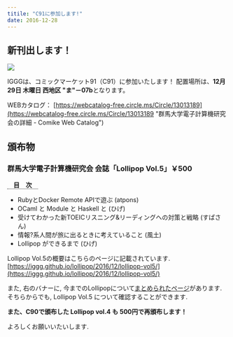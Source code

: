 ```yaml
---
titile: "C91に参加します!"
date: 2016-12-28
---
```


## 新刊出します！

[![](https://www.iggg.org/wp-content/uploads/2016/12/lollipop_vol5_ad-208x300.jpg)](https://www.iggg.org/wp-content/uploads/2016/12/lollipop_vol5_ad.jpg)

IGGGは、コミックマーケット91（C91）に参加いたします！
配置場所は、**12月29日 木曜日 西地区 "ま"－07b**となります。

WEBカタログ：
[https://webcatalog-free.circle.ms/Circle/13013189](https://webcatalog-free.circle.ms/Circle/13013189 "群馬大学電子計算機研究会の詳細 - Comike Web Catalog")

## 頒布物

### 群馬大学電子計算機研究会 会誌「Lollipop Vol.5」￥500

<span style="border-bottom: dotted 1px; font-weight: bold; margin: 0px 0px 5px 0px;">　目　次　</span>

* RubyとDocker Remote APIで遊ぶ (atpons)
* OCaml と Module と Haskell と (ひげ)
* 受けてわかった新TOEICリスニング&リーディングへの対策と戦略 (すぱさん)
* 情報?系人間が旅に出るときに考えていること (風土)
* Lollipop ができるまで (ひげ)

Lollipop Vol.5の概要はこちらのページに記載されています.
[https://iggg.github.io/lollipop/2016/12/lollipop-vol5/](https://iggg.github.io/lollipop/2016/12/lollipop-vol5/)

また, 右のバナーに, 今までのLollipopについて[まとめられたページ](https://iggg.github.io/lollipop/)があります.
そちらからでも, Lollipop Vol.5 について確認することができます.

**また、C90で頒布した Lollipop vol.4 も 500円で再頒布します！**

よろしくお願いいたいします.